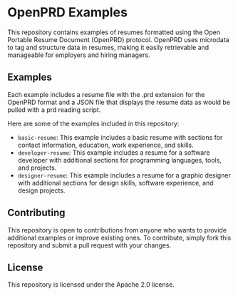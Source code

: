 # OpenPRD Examples

This repository contains examples of resumes formatted using the Open Portable Resume Document (OpenPRD) protocol. OpenPRD uses microdata to tag and structure data in resumes, making it easily retrievable and manageable for employers and hiring managers.

## Examples

Each example includes a resume file with the .prd extension for the OpenPRD format and a JSON file that displays the resume data as would be pulled with a prd reading script.

Here are some of the examples included in this repository:

- `basic-resume`: This example includes a basic resume with sections for contact information, education, work experience, and skills.
- `developer-resume`: This example includes a resume for a software developer with additional sections for programming languages, tools, and projects.
- `designer-resume`: This example includes a resume for a graphic designer with additional sections for design skills, software experience, and design projects.

## Contributing

This repository is open to contributions from anyone who wants to provide additional examples or improve existing ones. To contribute, simply fork this repository and submit a pull request with your changes.

## License

This repository is licensed under the Apache 2.0 license.
